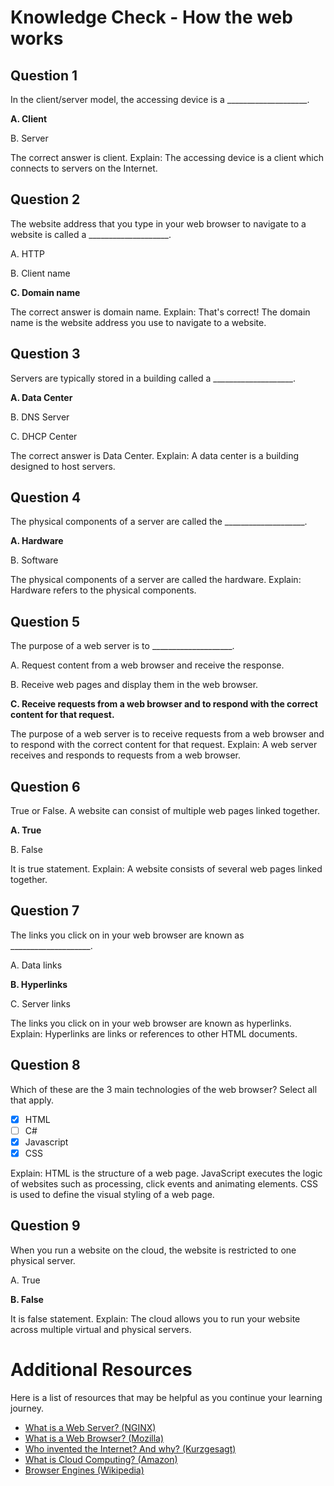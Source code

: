 # Knowledge Check - How the web works
## Question 1
In the client/server model, the accessing device is a ____________________.

**A. Client**

B. Server

The correct answer is client. Explain: The accessing device is a client which connects to servers on the Internet.

## Question 2
The website address that you type in your web browser to navigate to a website is called a ____________________.

A. HTTP

B. Client name

**C. Domain name**

The correct answer is domain name. Explain: That's correct! The domain name is the website address you use to navigate to a website.
## Question 3
Servers are typically stored in a building called a ____________________.

**A. Data Center**

B. DNS Server

C. DHCP Center

The correct answer is Data Center. Explain: A data center is a building designed to host servers.
## Question 4
The physical components of a server are called the ____________________.

**A. Hardware**

B. Software

The physical components of a server are called the hardware. Explain: Hardware refers to the physical components.
## Question 5
The purpose of a web server is to ____________________.

A. Request content from a web browser and receive the response.

B. Receive web pages and display them in the web browser.

**C. Receive requests from a web browser and to respond with the correct content for that request.**

The purpose of a web server is to receive requests from a web browser and to respond with the correct content for that request. Explain: A web server receives and responds to requests from a web browser.
## Question 6
True or False. A website can consist of multiple web pages linked together.

**A. True**

B. False

It is true statement. Explain: A website consists of several web pages linked together.
## Question 7
The links you click on in your web browser are known as ____________________.

A. Data links

**B. Hyperlinks**

C. Server links

The links you click on in your web browser are known as hyperlinks. Explain: Hyperlinks are links or references to other HTML documents.

## Question 8
Which of these are the 3 main technologies of the web browser? Select all that apply.
- [X] HTML
- [ ] C#
- [X] Javascript
- [X] CSS

Explain: HTML is the structure of a web page. JavaScript executes the logic of websites such as processing, click events and animating elements. CSS is used to define the visual styling of a web page.
## Question 9
When you run a website on the cloud, the website is restricted to one physical server.

A. True

**B. False**

It is false statement. Explain: The cloud allows you to run your website across multiple virtual and physical servers.
# Additional Resources
Here is a list of resources that may be helpful as you continue your learning journey.
- [What is a Web Server? (NGINX)](https://www.nginx.com/resources/glossary/web-server/)
- [What is a Web Browser? (Mozilla)](https://www.mozilla.org/en-US/firefox/browsers/what-is-a-browser/)
- [Who invented the Internet? And why? (Kurzgesagt)](https://youtu.be/21eFwbb48sE)
- [What is Cloud Computing? (Amazon)](https://youtu.be/mxT233EdY5c)
- [Browser Engines (Wikipedia)](https://en.wikipedia.org/wiki/Browser_engine) 